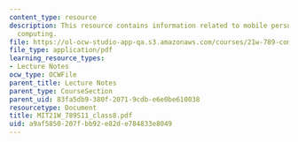 ```yaml
---
content_type: resource
description: This resource contains information related to mobile persuasion and urban
  computing.
file: https://ol-ocw-studio-app-qa.s3.amazonaws.com/courses/21w-789-communicating-with-mobile-technology-spring-2011/a9af5850207fbb92e82de784833e8049_MIT21W_789S11_class8.pdf
file_type: application/pdf
learning_resource_types:
- Lecture Notes
ocw_type: OCWFile
parent_title: Lecture Notes
parent_type: CourseSection
parent_uid: 83fa5db9-380f-2071-9cdb-e6e0be610038
resourcetype: Document
title: MIT21W_789S11_class8.pdf
uid: a9af5850-207f-bb92-e82d-e784833e8049
---
```

